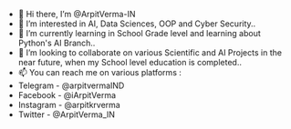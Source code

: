 - 👋 Hi there, I’m @ArpitVerma-IN
- 👀 I’m interested in AI, Data Sciences, OOP and Cyber Security..
- 🌱 I’m currently learning in School Grade level and learning about Python's AI Branch..
- 💞️ I’m looking to collaborate on various Scientific and AI Projects in the near future, when my School level education is completed..
- 📫 You can reach me on various platforms :
-    Telegram   - @arpitvermaIND
-    Facebook   - @iArpitVerma
-    Instagram  - @arpitkrverma
-    Twitter    - @ArpitVerma_IN

<!---
ArpitVerma-IN/ArpitVerma-IN is a ✨ special ✨ repository because its `README.md` (this file) appears on your GitHub profile.
You can click the Preview link to take a look at your changes.
--->
